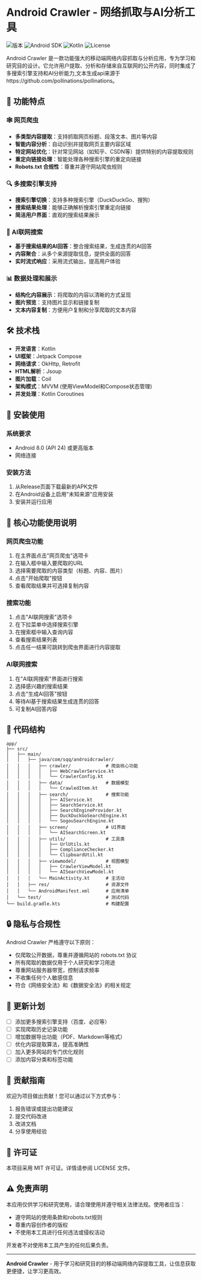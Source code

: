 # Android Crawler - 网络抓取与AI分析工具

![版本](https://img.shields.io/badge/版本-1.0-blue)
![Android SDK](https://img.shields.io/badge/Android%20SDK-35-green)
![Kotlin](https://img.shields.io/badge/Kotlin-1.9.0-orange)
![License](https://img.shields.io/badge/许可-MIT-lightgrey)

Android Crawler 是一款功能强大的移动端网络内容抓取与分析应用，专为学习和研究目的设计。它允许用户提取、分析和存储来自互联网的公开内容，同时集成了多搜索引擎支持和AI分析能力,文本生成api来源于https://github.com/pollinations/pollinations。

## 📱 功能特点

### 🕸️ 网页爬虫
- **多类型内容提取**：支持抓取网页标题、段落文本、图片等内容
- **智能内容分析**：自动识别并提取网页主要内容区域
- **特定网站优化**：针对常见网站（如知乎、CSDN等）提供特别的内容提取规则
- **重定向链接处理**：智能处理各种搜索引擎的重定向链接
- **Robots.txt 合规性**：尊重并遵守网站爬虫规则

### 🔍 多搜索引擎支持
- **搜索引擎切换**：支持多种搜索引擎（DuckDuckGo、搜狗）
- **搜索结果处理**：能够正确解析搜索引擎重定向链接
- **简洁用户界面**：直观的搜索结果展示

### 🤖 AI联网搜索
- **基于搜索结果的AI回答**：整合搜索结果，生成连贯的AI回答
- **内容聚合**：从多个来源提取信息，提供全面的回答
- **实时流式响应**：采用流式输出，提高用户体验

### 📊 数据处理和展示
- **结构化内容展示**：将爬取的内容以清晰的方式呈现
- **图片预览**：支持图片显示和链接复制
- **文本内容复制**：方便用户复制和分享爬取的文本内容

## 🛠️ 技术栈

- **开发语言**：Kotlin
- **UI框架**：Jetpack Compose
- **网络请求**：OkHttp, Retrofit
- **HTML解析**：Jsoup
- **图片加载**：Coil
- **架构模式**：MVVM (使用ViewModel和Compose状态管理)
- **并发处理**：Kotlin Coroutines

## 📲 安装使用

### 系统要求
- Android 8.0 (API 24) 或更高版本
- 网络连接

### 安装方法
1. 从Release页面下载最新的APK文件
2. 在Android设备上启用"未知来源"应用安装
3. 安装并运行应用

## 🚀 核心功能使用说明

### 网页爬虫功能
1. 在主界面点击"网页爬虫"选项卡
2. 在输入框中输入要爬取的URL
3. 选择需要爬取的内容类型（标题、内容、图片）
4. 点击"开始爬取"按钮
5. 查看爬取结果并可选择复制内容

### 搜索功能
1. 点击"AI联网搜索"选项卡
2. 在下拉菜单中选择搜索引擎
3. 在搜索框中输入查询内容
4. 查看搜索结果列表
5. 点击任一结果可跳转到爬虫界面进行内容提取

### AI联网搜索
1. 在"AI联网搜索"界面进行搜索
2. 选择感兴趣的搜索结果
3. 点击"生成AI回答"按钮
4. 等待AI基于搜索结果生成连贯的回答
5. 可复制AI回答内容

## 📝 代码结构

```
app/
├── src/
│   ├── main/
│   │   ├── java/com/sqq/androidcrawler/
│   │   │   ├── crawler/             # 爬虫核心功能
│   │   │   │   ├── WebCrawlerService.kt
│   │   │   │   └── CrawlerConfig.kt
│   │   │   ├── data/                # 数据模型
│   │   │   │   └── CrawledItem.kt
│   │   │   ├── search/              # 搜索功能
│   │   │   │   ├── AIService.kt
│   │   │   │   ├── SearchService.kt
│   │   │   │   ├── SearchEngineProvider.kt
│   │   │   │   ├── DuckDuckGoSearchEngine.kt
│   │   │   │   └── SogouSearchEngine.kt
│   │   │   ├── screen/              # UI界面
│   │   │   │   └── AISearchScreen.kt
│   │   │   ├── utils/               # 工具类
│   │   │   │   ├── UrlUtils.kt
│   │   │   │   ├── ComplianceChecker.kt
│   │   │   │   └── ClipboardUtil.kt
│   │   │   ├── viewmodel/           # 视图模型
│   │   │   │   ├── CrawlerViewModel.kt
│   │   │   │   └── AISearchViewModel.kt
│   │   │   └── MainActivity.kt      # 主活动
│   │   ├── res/                     # 资源文件
│   │   └── AndroidManifest.xml      # 应用清单
│   └── test/                        # 测试代码
└── build.gradle.kts                 # 构建配置
```

## 🔒 隐私与合规性

Android Crawler 严格遵守以下原则：
- 仅爬取公开数据，尊重并遵循网站的 robots.txt 协议
- 所有爬取的数据仅用于个人研究和学习用途
- 尊重网站服务器带宽，控制请求频率
- 不收集任何个人敏感信息
- 符合《网络安全法》和《数据安全法》的相关规定

## 🔄 更新计划

- [ ] 添加更多搜索引擎支持（百度、必应等）
- [ ] 实现爬取历史记录功能
- [ ] 增加数据导出功能（PDF、Markdown等格式）
- [ ] 优化内容提取算法，提高准确性
- [ ] 加入更多网站的专门优化规则
- [ ] 添加内容分类和标签功能

## 🤝 贡献指南

欢迎为项目做出贡献！您可以通过以下方式参与：
1. 报告错误或提出功能建议
2. 提交代码改进
3. 改进文档
4. 分享使用经验

## 📃 许可证

本项目采用 MIT 许可证。详情请参阅 LICENSE 文件。

## ⚠️ 免责声明

本应用仅供学习和研究使用，请合理使用并遵守相关法律法规。使用者应当：
- 遵守网站的使用条款和robots.txt规则
- 尊重内容创作者的版权
- 不使用本工具进行任何违法或侵权活动

开发者不对使用本工具产生的任何后果负责。

---

**Android Crawler** - 用于学习和研究目的的移动端网络内容提取工具，让信息获取更便捷，让学习更高效。
